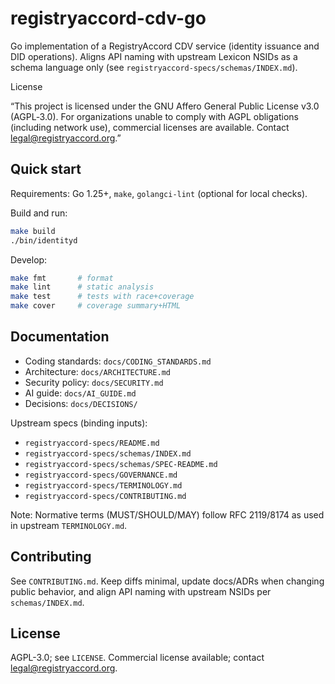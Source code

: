 # registryaccord-cdv-go
Go implementation of a RegistryAccord CDV service (identity issuance and DID operations). Aligns API naming with upstream Lexicon NSIDs as a schema language only (see `registryaccord-specs/schemas/INDEX.md`).

License

“This project is licensed under the GNU Affero General Public License v3.0 (AGPL‑3.0). For organizations unable to comply with AGPL obligations (including network use), commercial licenses are available. Contact legal@registryaccord.org.”

## Quick start

Requirements: Go 1.25+, `make`, `golangci-lint` (optional for local checks).

Build and run:

```bash
make build
./bin/identityd
```

Develop:

```bash
make fmt       # format
make lint      # static analysis
make test      # tests with race+coverage
make cover     # coverage summary+HTML
```

## Documentation

- Coding standards: `docs/CODING_STANDARDS.md`
- Architecture: `docs/ARCHITECTURE.md`
- Security policy: `docs/SECURITY.md`
- AI guide: `docs/AI_GUIDE.md`
- Decisions: `docs/DECISIONS/`

Upstream specs (binding inputs):

- `registryaccord-specs/README.md`
- `registryaccord-specs/schemas/INDEX.md`
- `registryaccord-specs/schemas/SPEC-README.md`
- `registryaccord-specs/GOVERNANCE.md`
- `registryaccord-specs/TERMINOLOGY.md`
- `registryaccord-specs/CONTRIBUTING.md`

Note: Normative terms (MUST/SHOULD/MAY) follow RFC 2119/8174 as used in upstream `TERMINOLOGY.md`.

## Contributing

See `CONTRIBUTING.md`. Keep diffs minimal, update docs/ADRs when changing public behavior, and align API naming with upstream NSIDs per `schemas/INDEX.md`.

## License

AGPL-3.0; see `LICENSE`. Commercial license available; contact legal@registryaccord.org.
